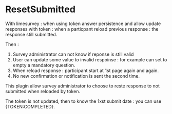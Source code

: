 # ResetSubmitted

With limesurvey : when using token answer persistence and allow update responses with token : when a particpant reload previous response : the response still submitted.

Then :
1. Survey administrator can not know if reponse is still valid
2. User can update some value to invalid respoinse : for example can set to empty a mandatory question.
3. When reload response : participant start at 1st page again and again.
4. No new confirmation or notification is sent the second time.

This plugin allow survey administrator to choose to reste response to not submitted when reloaded by token.

The token is not updated, then to know the 1xst submit date : you can use {TOKEN:COMPLETED}.
